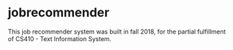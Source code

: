 # jobrecommender
This job recommender system was built in fall 2018, for the partial fulfillment of CS410 - Text Information System. 
